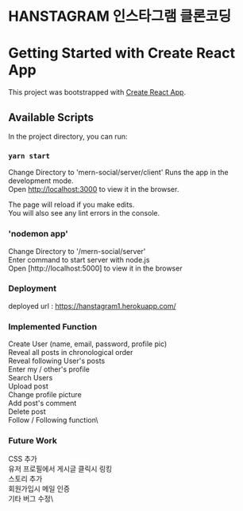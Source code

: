 # HANSTAGRAM 인스타그램 클론코딩

# Getting Started with Create React App

This project was bootstrapped with [Create React App](https://github.com/facebook/create-react-app).

## Available Scripts

In the project directory, you can run:

### `yarn start`

Change Directory to 'mern-social/server/client'
Runs the app in the development mode.\
Open [http://localhost:3000](http://localhost:3000) to view it in the browser.

The page will reload if you make edits.\
You will also see any lint errors in the console.

### 'nodemon app'

Change Directory to '/mern-social/server'\
Enter command to start server with node.js\
Open [http://localhost:5000] to view it in the browser

### Deployment

deployed url : https://hanstagram1.herokuapp.com/

### Implemented Function
Create User (name, email, password, profile pic)\
Reveal all posts in chronological order\
Reveal following User's posts\
Enter my / other's profile\
Search Users\
Upload post\
Change profile picture\
Add post's comment\
Delete post\
Follow / Following function\

### Future Work
CSS 추가\
유저 프로필에서 게시글 클릭시 링킹\
스토리 추가\
회원가입시 메일 인증\
기타 버그 수정\
